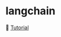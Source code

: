 # langchain

:rocket: [Tutorial](https://github.com/langchain-ai/langchain/blob/master/docs/docs/tutorials/agents.ipynb)


